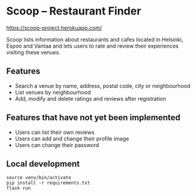 # Scoop – Restaurant Finder
https://scoop-project.herokuapp.com/

Scoop lists information about restaurants and cafes located in Helsinki, Espoo and Vantaa and lets users to rate and review their experiences visiting these venues.

## Features
- Search a venue by name, address, postal code, city or neighbourhood
- List venues by neighbourhood
- Add, modify and delete ratings and reviews after registration

## Features that have not yet been implemented
- Users can list their own reviews
- Users can add and change their profile image
- Users can change their password

## Local development
    source venv/bin/activate
    pip install -r requirements.txt
    flask run